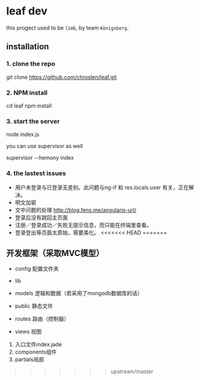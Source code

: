 # leaf dev
this progect used to be `limb`, by team `Königsberg`.

## installation

### 1. clone the repo

  git clone https://github.com/chroslen/leaf.git

### 2. NPM install

  cd leaf
  npm install

### 3. start the server

  node index.js
  
you can use supervisor as well

  supervisor --hemony index

### 4. the lastest issues

- 用户未登录与已登录无差别。此问题与ng-if 和 res.locals.user 有关，正在解决。
- 明文加密
- 文中问题的处理 http://blog.fens.me/angularjs-url/
- 登录后没有跳回主页面
- 注册／登录成功／失败无提示信息，而只能在终端里查看。
- 登录登出等页面太原始，需要美化。
<<<<<<< HEAD
=======

## 开发框架（采取MVC模型）
- config
配置文件夹
- lib

- models
逻辑和数据（若采用了mongodb数据库的话）
- public
静态文件
- routes
路由（控制器）
- views
视图
1. 入口文件index.jade
2. components组件
3. partials局部
>>>>>>> upstream/master
